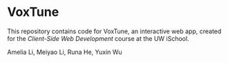 # VoxTune

This repository contains code for VoxTune, an interactive web app, created for the _Client-Side Web Development_ course at the UW iSchool.

Amelia Li, Meiyao Li, Runa He, Yuxin Wu
